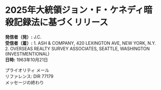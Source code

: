 # 2025年大統領ジョン・F・ケネディ暗殺記録法に基づくリリース

**発信者（発）:** J.C.  
**受信者（着）:** 1. ASH & COMPANY, 420 LEXINGTON AVE, NEW YORK, N.Y.  
2. OVERSEAS REALTY SURVEY ASSOCIATES, SEATTLE, WASHINGTON (INVESTMENTIONAL)  
**日時:** 1963年10月21日  

プライオリティ メール  
リファレンス: DIR 77179  
メッセージの終わり